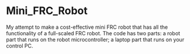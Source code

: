 # Mini_FRC_Robot
My attempt to make a cost-effective mini FRC robot that has all the functionality of a full-scaled FRC robot. 
The code has two parts: a robot part that runs on the robot microcontroller; a laptop part that runs on your control PC. 

